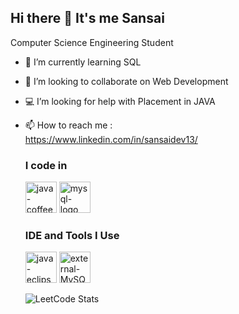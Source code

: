 ## Hi there 👋 It's me Sansai

Computer Science Engineering Student
- 🌱 I’m currently learning SQL
- 💞️ I’m looking to collaborate on Web Development
- 💻  I’m looking for help with Placement in JAVA
- 📫 How to reach me :
  <br/>https://www.linkedin.com/in/sansaidev13/
  ### I code in
  <img width="50" height="50" src="https://img.icons8.com/color/48/java-coffee-cup-logo--v1.png" alt="java-coffee-cup-logo--v1"/>


  <img width="50" height="50" src="https://img.icons8.com/fluency/48/mysql-logo.png" alt="mysql-logo"/>

  ### IDE and Tools I Use
  <img width="50" height="50" src="https://img.icons8.com/offices/30/java-eclipse.png" alt="java-eclipse"/> 

  <img width="50" height="50" src="https://img.icons8.com/external-those-icons-flat-those-icons/24/external-MySQL-programming-and-development-those-icons-flat-those-icons.png" alt="external-MySQL-programming-and-development-those-icons-flat-those-icons"/>
  
  ![LeetCode Stats](https://leetcode.card.workers.dev/SANSAI_A?theme=dark&font=baloo&extension=null)

<!---
SANSAIDEV/SANSAIDEV is a ✨ special ✨ repository because its `README.md` (this file) appears on your GitHub profile.
You can click the Preview link to take a look at your changes.
--->
